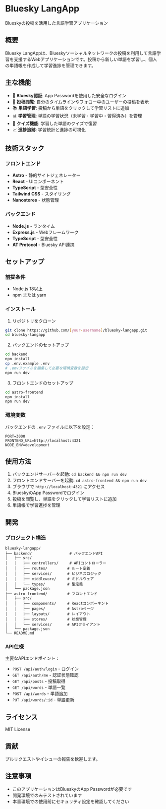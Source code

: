 # Bluesky LangApp

Blueskyの投稿を活用した言語学習アプリケーション

## 概要

Bluesky LangAppは、Blueskyソーシャルネットワークの投稿を利用して言語学習を支援するWebアプリケーションです。投稿から新しい単語を学習し、個人の単語帳を作成して学習進捗を管理できます。

## 主な機能

- 🔐 **Bluesky認証**: App Passwordを使用した安全なログイン
- 📝 **投稿閲覧**: 自分のタイムラインやフォロー中のユーザーの投稿を表示
- 📚 **単語学習**: 投稿から単語をクリックして学習リストに追加
- 📊 **学習管理**: 単語の学習状況（未学習・学習中・習得済み）を管理
- 🎯 **クイズ機能**: 学習した単語のクイズで復習
- 📈 **進捗追跡**: 学習統計と進捗の可視化

## 技術スタック

### フロントエンド
- **Astro** - 静的サイトジェネレーター
- **React** - UIコンポーネント
- **TypeScript** - 型安全性
- **Tailwind CSS** - スタイリング
- **Nanostores** - 状態管理

### バックエンド
- **Node.js** - ランタイム
- **Express.js** - Webフレームワーク
- **TypeScript** - 型安全性
- **AT Protocol** - Bluesky API連携

## セットアップ

### 前提条件
- Node.js 18以上
- npm または yarn

### インストール

1. リポジトリをクローン
```bash
git clone https://github.com/[your-username]/bluesky-langapp.git
cd bluesky-langapp
```

2. バックエンドのセットアップ
```bash
cd backend
npm install
cp .env.example .env
# .envファイルを編集して必要な環境変数を設定
npm run dev
```

3. フロントエンドのセットアップ
```bash
cd astro-frontend
npm install
npm run dev
```

### 環境変数

バックエンドの `.env` ファイルに以下を設定：

```env
PORT=3000
FRONTEND_URL=http://localhost:4321
NODE_ENV=development
```

## 使用方法

1. バックエンドサーバーを起動: `cd backend && npm run dev`
2. フロントエンドサーバーを起動: `cd astro-frontend && npm run dev`
3. ブラウザで `http://localhost:4321` にアクセス
4. BlueskyのApp Passwordでログイン
5. 投稿を閲覧し、単語をクリックして学習リストに追加
6. 単語帳で学習進捗を管理

## 開発

### プロジェクト構造

```
bluesky-langapp/
├── backend/                 # バックエンドAPI
│   ├── src/
│   │   ├── controllers/     # APIコントローラー
│   │   ├── routes/         # ルート定義
│   │   ├── services/       # ビジネスロジック
│   │   ├── middleware/     # ミドルウェア
│   │   └── types/          # 型定義
│   └── package.json
├── astro-frontend/         # フロントエンド
│   ├── src/
│   │   ├── components/     # Reactコンポーネント
│   │   ├── pages/          # Astroページ
│   │   ├── layouts/        # レイアウト
│   │   ├── stores/         # 状態管理
│   │   └── services/       # APIクライアント
│   └── package.json
└── README.md
```

### API仕様

主要なAPIエンドポイント：

- `POST /api/auth/login` - ログイン
- `GET /api/auth/me` - 認証状態確認
- `GET /api/posts` - 投稿取得
- `GET /api/words` - 単語一覧
- `POST /api/words` - 単語追加
- `PUT /api/words/:id` - 単語更新

## ライセンス

MIT License

## 貢献

プルリクエストやイシューの報告を歓迎します。

## 注意事項

- このアプリケーションはBlueskyのApp Passwordが必要です
- 開発環境でのみテストされています
- 本番環境での使用前にセキュリティ設定を確認してください
